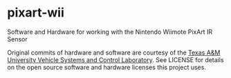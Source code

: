 # pixart-wii
Software and Hardware for working with the Nintendo Wiimote PixArt IR Sensor

Original commits of hardware and software are courtesy of the [Texas A&M University 
Vehicle Systems and Control Laboratory](http://vscl.tamu.edu). See LICENSE for details 
on the open source software and hardware licenses this project uses.
